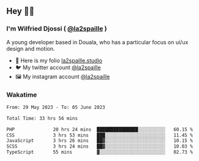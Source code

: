 ## Hey 👋🏾
### I'm Wilfried Djossi ( <a href="https://twitter.com/la2spaille/" target="_blank">@la2spaille</a> )
A young developer based in Douala, who has a particular focus on ui/ux design and motion.

- 🎨 Here is my folio [la2spaille.studio](https://la2spaille.studio/)
- 🐦 My twitter account [@la2spaille](https://twitter.com/la2spaille/)
- 🖼 My instagram account [@la2spaille](https://www.instagram.com/la2spaille/)

### Wakatime
<!--START_SECTION:waka-->

```txt
From: 29 May 2023 - To: 05 June 2023

Total Time: 33 hrs 56 mins

PHP              20 hrs 24 mins  ███████████████░░░░░░░░░░   60.15 %
CSS              3 hrs 53 mins   ███░░░░░░░░░░░░░░░░░░░░░░   11.45 %
JavaScript       3 hrs 26 mins   ██▓░░░░░░░░░░░░░░░░░░░░░░   10.15 %
SCSS             3 hrs 24 mins   ██▓░░░░░░░░░░░░░░░░░░░░░░   10.03 %
TypeScript       55 mins         ▓░░░░░░░░░░░░░░░░░░░░░░░░   02.73 %
```

<!--END_SECTION:waka-->
<!--
**la2spaille/la2spaille** is a ✨ _special_ ✨ repository because its `README.md` (this file) appears on your GitHub profile.

Here are some ideas to get you started:

- 🔭 I’m currently working on ...
- 🌱 I’m currently learning ...
- 👯 I’m looking to collaborate on ...
- 🤔 I’m looking for help with ...
- 💬 Ask me about ...
- 📫 How to reach me: ...
- 😄 Pronouns: ...
- ⚡ Fun fact: ...
-->
